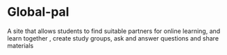 # Global-pal
A site that allows students to find suitable partners for online learning, and learn together , create study groups, ask and answer questions and share materials
